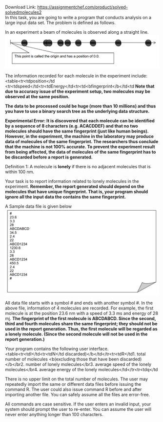 Download Link: https://assignmentchef.com/product/solved-solvedmolecules2
<br>
In this task, you are going to write a program that conducts analysis on a large input data set. The problem is defined as follows.

In an experiment a beam of molecules is observed along a straight line.![f](https://github.com/GoldOne/See-pei-pei/blob/master/fig_bed/molecules.png)

The information recorded for each molecule in the experiment include:&lt;table&lt;tr&lt;tdposition&lt;/td &lt;tr&lt;tdspeed&lt;/td&lt;tr&lt;tdEnergy&lt;/td&lt;tr&lt;td&lt;bfingerprint&lt;/b&lt;/td&lt;td<b> Note that due to accuracy issue of the experiment setup, two molecules may be observed at the same position.</b>

**The data to be processed could be huge (more than 10 millions) and thus you have to use a binary search tree as the underlying data structure.**

**Experimental Error: It is discovered that each molecule can be identified by a sequence of 8 characters (e.g. ACACDDEF) and that no two molecules should have the same fingerprint (just like human beings). However, in the experiment, the machine in the laboratory may produce data of molecules of the same fingerprint. The researchers thus conclude that the machine is not 100% accurate. To prevent the experiment result from being affected, the data of molecules of the same fingerprint has to be discarded before a report is generated.**

Definition 1: A molecule is **lonely** if there is no adjacent molecules that is within 100 nm.

Your task is to report information related to lonely molecules in the experiment. **Remember, the report generated should depend on the molecules that have unique fingerprint. That is, your program should ignore all the input data the contains the same fingerprint.**

A Sample data file is given below![f](https://github.com/GoldOne/See-pei-pei/blob/master/fig_bed/sample%20data%20for%20molecules2.png)

All data file starts with a symbol # and ends with another symbol #. In the above file, information of 4 molecules are recorded. For example, the first molecule is at the position 23.6 nm with a speed of 3.3 ms and energy of 28 mj. **The fingerprint of the first molecule is ABCDABCD. Since the second, third and fourth molecules share the same fingerprint; they should not be used in the report generation. Thus, the first molecule will be regarded as a lonely molecule. (Since the second molecule will not be used in the report generation.)**

Your program contains the following user interface.&lt;table&lt;tr&lt;tdI&lt;/td&lt;tr&lt;tdN&lt;/td discarded)&lt;/b&lt;/td&lt;/tr&lt;tr&lt;tdR&lt;/td1. total number of molecules &lt;b(excluding those that have been discarded)&lt;/b&lt;/br2. number of lonely molecules&lt;/br3. average speed of the lonely molecules&lt;/br4. average energy of the lonely molecules&lt;/td&lt;/tr&lt;tr&lt;tdq&lt;/td

There is no upper limit on the total number of molecules. The user may repeatedly import the same or different data files before issuing the command R. The user could also issue command R before and after importing another file. You can safely assume all the files are error-free.

All commands are case sensitive. If the user enters an invalid input, your system should prompt the user to re-enter. You can assume the user will never enter anything longer than 100 characters.


